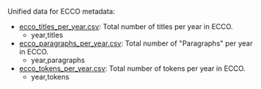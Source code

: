 
Unified data for ECCO metadata:

  * [ecco_titles_per_year.csv](ecco_titles_per_year.csv): Total number of titles per year in ECCO.
    * year,titles
  * [ecco_paragraphs_per_year.csv](ecco_paragraphs_per_year.csv): Total number of "Paragraphs" per year in ECCO.
    * year,paragraphs
  * [ecco_tokens_per_year.csv](ecco_tokens_per_year.csv): Total number of tokens per year in ECCO.
    * year,tokens
